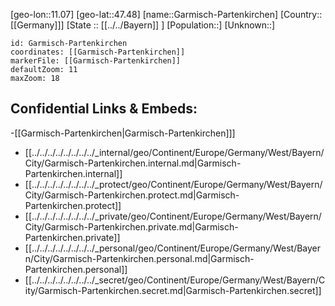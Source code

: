 ﻿---
location: [47.48,11.07]
mapzoom: [7,12] 
mapmarker: city 
type: City
tags:
- geo/City


SpocWebEntityId: 30365
isDeleted: false
confidential: public

---
[geo-lon::11.07]
[geo-lat::47.48]
[name::Garmisch-Partenkirchen]
[Country::[[Germany]]]
[State :: [[../../Bayern]] ]
[Population::]
[Unknown::]


```leaflet
id: Garmisch-Partenkirchen
coordinates: [[Garmisch-Partenkirchen]]
markerFile: [[Garmisch-Partenkirchen]]
defaultZoom: 11 
maxZoom: 18
```


## Confidential Links & Embeds: 
-[[Garmisch-Partenkirchen|Garmisch-Partenkirchen]]] 
- [[../../../../../../../../_internal/geo/Continent/Europe/Germany/West/Bayern/City/Garmisch-Partenkirchen.internal.md|Garmisch-Partenkirchen.internal]] 
- [[../../../../../../../../_protect/geo/Continent/Europe/Germany/West/Bayern/City/Garmisch-Partenkirchen.protect.md|Garmisch-Partenkirchen.protect]] 
- [[../../../../../../../../_private/geo/Continent/Europe/Germany/West/Bayern/City/Garmisch-Partenkirchen.private.md|Garmisch-Partenkirchen.private]] 
- [[../../../../../../../../_personal/geo/Continent/Europe/Germany/West/Bayern/City/Garmisch-Partenkirchen.personal.md|Garmisch-Partenkirchen.personal]] 
- [[../../../../../../../../_secret/geo/Continent/Europe/Germany/West/Bayern/City/Garmisch-Partenkirchen.secret.md|Garmisch-Partenkirchen.secret]] 
